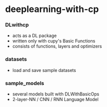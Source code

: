 # deeplearning-with-cp

### DLwithcp
- acts as a DL package
- written only with cupy's Basic Functions
- consists of functions, layers and optimizers

### datasets
- load and save sample datasets

### sample_models
- several models built with DLWithBasicOps
- 2-layer-NN / CNN / RNN Language Model
